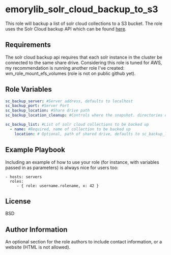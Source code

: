emorylib_solr_cloud_backup_to_s3
=========

This role will backup a list of solr cloud collections to a S3 bucket. The role uses the Solr Cloud backup API which can be found [here](https://lucene.apache.org/solr/guide/6_6/making-and-restoring-backups.html).

Requirements
------------

The solr cloud backup api requires that each solr instance in the cluster be connected to the same share drive. Considering this role is tuned for AWS, my recommendation is running another role I've created: wm_role_mount_efs_volumes (role is not on public github yet).

Role Variables
--------------
```yaml
sc_backup_server: #Server address, defaults to localhost
sc_backup_port: #Server Port
sc_backup_location: #Share drive path
sc_backup_location_cleanup: #Controls where the snapshot. directories on the share drive are deleted, defaults to true

sc_backup_list: #List of solr cloud collections to be backed up
  - name: #Required, name of collection to be backed up
    location: # Optional, path of shared drive, defaults to sc_backup_location
```

Example Playbook
----------------

Including an example of how to use your role (for instance, with variables passed in as parameters) is always nice for users too:

    - hosts: servers
      roles:
         - { role: username.rolename, x: 42 }

License
-------

BSD

Author Information
------------------

An optional section for the role authors to include contact information, or a website (HTML is not allowed).
